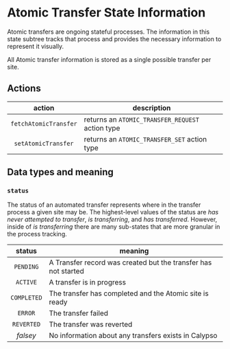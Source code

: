 # Atomic Transfer State Information

Atomic transfers are ongoing stateful processes.
The information in this state subtree tracks that process and provides the necessary information to represent it visually.

All Atomic transfer information is stored as a single possible transfer per site.

## Actions

|        action         | description                                      |
| :-------------------: | ------------------------------------------------ |
| `fetchAtomicTransfer` | returns an `ATOMIC_TRANSFER_REQUEST` action type |
|  `setAtomicTransfer`  | returns an `ATOMIC_TRANSFER_SET` action type     |

## Data types and meaning

### `status`

The status of an automated transfer represents where in the transfer process a given site may be.
The highest-level values of the status are _has never attempted to transfer_, _is transferring_, and _has transferred_.
However, inside of _is transferring_ there are many sub-states that are more granular in the process tracking.

|   status    | meaning                                                        |
| :---------: | -------------------------------------------------------------- |
|  `PENDING`  | A Transfer record was created but the transfer has not started |
|  `ACTIVE`   | A transfer is in progress                                      |
| `COMPLETED` | The transfer has completed and the Atomic site is ready        |
|   `ERROR`   | The transfer failed                                            |
| `REVERTED`  | The transfer was reverted                                      |
|  _falsey_   | No information about any transfers exists in Calypso           |
